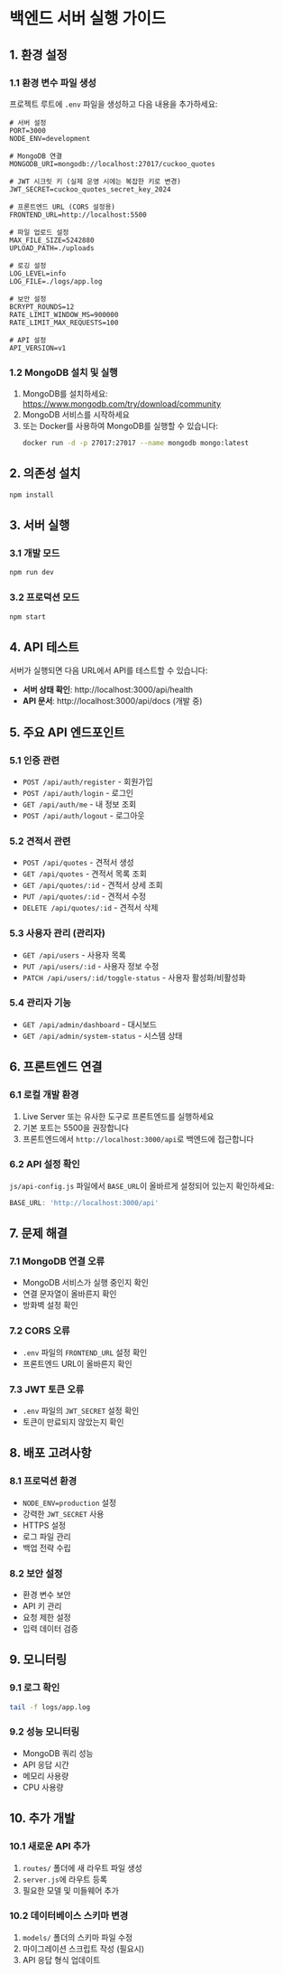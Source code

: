 # 백엔드 서버 실행 가이드

## 1. 환경 설정

### 1.1 환경 변수 파일 생성
프로젝트 루트에 `.env` 파일을 생성하고 다음 내용을 추가하세요:

```env
# 서버 설정
PORT=3000
NODE_ENV=development

# MongoDB 연결
MONGODB_URI=mongodb://localhost:27017/cuckoo_quotes

# JWT 시크릿 키 (실제 운영 시에는 복잡한 키로 변경)
JWT_SECRET=cuckoo_quotes_secret_key_2024

# 프론트엔드 URL (CORS 설정용)
FRONTEND_URL=http://localhost:5500

# 파일 업로드 설정
MAX_FILE_SIZE=5242880
UPLOAD_PATH=./uploads

# 로깅 설정
LOG_LEVEL=info
LOG_FILE=./logs/app.log

# 보안 설정
BCRYPT_ROUNDS=12
RATE_LIMIT_WINDOW_MS=900000
RATE_LIMIT_MAX_REQUESTS=100

# API 설정
API_VERSION=v1
```

### 1.2 MongoDB 설치 및 실행
1. MongoDB를 설치하세요: https://www.mongodb.com/try/download/community
2. MongoDB 서비스를 시작하세요
3. 또는 Docker를 사용하여 MongoDB를 실행할 수 있습니다:
   ```bash
   docker run -d -p 27017:27017 --name mongodb mongo:latest
   ```

## 2. 의존성 설치

```bash
npm install
```

## 3. 서버 실행

### 3.1 개발 모드
```bash
npm run dev
```

### 3.2 프로덕션 모드
```bash
npm start
```

## 4. API 테스트

서버가 실행되면 다음 URL에서 API를 테스트할 수 있습니다:

- **서버 상태 확인**: http://localhost:3000/api/health
- **API 문서**: http://localhost:3000/api/docs (개발 중)

## 5. 주요 API 엔드포인트

### 5.1 인증 관련
- `POST /api/auth/register` - 회원가입
- `POST /api/auth/login` - 로그인
- `GET /api/auth/me` - 내 정보 조회
- `POST /api/auth/logout` - 로그아웃

### 5.2 견적서 관련
- `POST /api/quotes` - 견적서 생성
- `GET /api/quotes` - 견적서 목록 조회
- `GET /api/quotes/:id` - 견적서 상세 조회
- `PUT /api/quotes/:id` - 견적서 수정
- `DELETE /api/quotes/:id` - 견적서 삭제

### 5.3 사용자 관리 (관리자)
- `GET /api/users` - 사용자 목록
- `PUT /api/users/:id` - 사용자 정보 수정
- `PATCH /api/users/:id/toggle-status` - 사용자 활성화/비활성화

### 5.4 관리자 기능
- `GET /api/admin/dashboard` - 대시보드
- `GET /api/admin/system-status` - 시스템 상태

## 6. 프론트엔드 연결

### 6.1 로컬 개발 환경
1. Live Server 또는 유사한 도구로 프론트엔드를 실행하세요
2. 기본 포트는 5500을 권장합니다
3. 프론트엔드에서 `http://localhost:3000/api`로 백엔드에 접근합니다

### 6.2 API 설정 확인
`js/api-config.js` 파일에서 `BASE_URL`이 올바르게 설정되어 있는지 확인하세요:

```javascript
BASE_URL: 'http://localhost:3000/api'
```

## 7. 문제 해결

### 7.1 MongoDB 연결 오류
- MongoDB 서비스가 실행 중인지 확인
- 연결 문자열이 올바른지 확인
- 방화벽 설정 확인

### 7.2 CORS 오류
- `.env` 파일의 `FRONTEND_URL` 설정 확인
- 프론트엔드 URL이 올바른지 확인

### 7.3 JWT 토큰 오류
- `.env` 파일의 `JWT_SECRET` 설정 확인
- 토큰이 만료되지 않았는지 확인

## 8. 배포 고려사항

### 8.1 프로덕션 환경
- `NODE_ENV=production` 설정
- 강력한 `JWT_SECRET` 사용
- HTTPS 설정
- 로그 파일 관리
- 백업 전략 수립

### 8.2 보안 설정
- 환경 변수 보안
- API 키 관리
- 요청 제한 설정
- 입력 데이터 검증

## 9. 모니터링

### 9.1 로그 확인
```bash
tail -f logs/app.log
```

### 9.2 성능 모니터링
- MongoDB 쿼리 성능
- API 응답 시간
- 메모리 사용량
- CPU 사용량

## 10. 추가 개발

### 10.1 새로운 API 추가
1. `routes/` 폴더에 새 라우트 파일 생성
2. `server.js`에 라우트 등록
3. 필요한 모델 및 미들웨어 추가

### 10.2 데이터베이스 스키마 변경
1. `models/` 폴더의 스키마 파일 수정
2. 마이그레이션 스크립트 작성 (필요시)
3. API 응답 형식 업데이트 